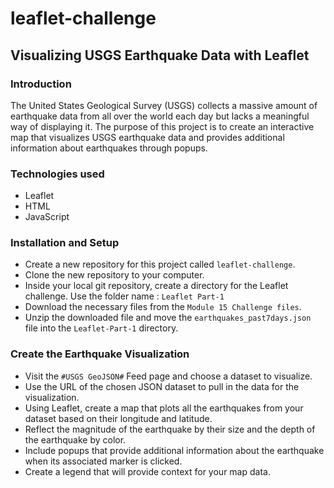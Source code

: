 # leaflet-challenge

## Visualizing USGS Earthquake Data with Leaflet

### Introduction
The United States Geological Survey (USGS) collects a massive amount of earthquake data from all over the world each day but lacks a meaningful way of displaying it. The purpose of this project is to create an interactive map that visualizes USGS earthquake data and provides additional information about earthquakes through popups.

### Technologies used
* Leaflet
* HTML
* JavaScript

### Installation and Setup
* Create a new repository for this project called `leaflet-challenge`.
* Clone the new repository to your computer.
* Inside your local git repository, create a directory for the Leaflet challenge. Use the folder name : `Leaflet Part-1`
* Download the necessary files from the `Module 15 Challenge files`.
* Unzip the downloaded file and move the `earthquakes_past7days.json` file into the `Leaflet-Part-1` directory.

### Create the Earthquake Visualization
* Visit the `#USGS GeoJSON#` Feed page and choose a dataset to visualize.
* Use the URL of the chosen JSON dataset to pull in the data for the visualization.
* Using Leaflet, create a map that plots all the earthquakes from your dataset based on their longitude and latitude.
* Reflect the magnitude of the earthquake by their size and the depth of the earthquake by color.
* Include popups that provide additional information about the earthquake when its associated marker is clicked.
* Create a legend that will provide context for your map data. 
